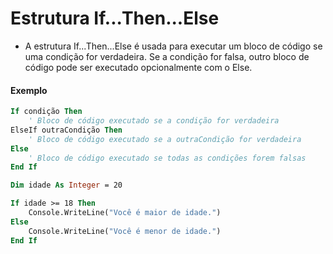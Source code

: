 # Estrutura If...Then...Else

- A estrutura If...Then...Else é usada para executar um bloco de código se uma condição for verdadeira. Se a condição for falsa, outro bloco de código pode ser executado opcionalmente com o Else.

#### Exemplo

~~~vb
If condição Then
    ' Bloco de código executado se a condição for verdadeira
ElseIf outraCondição Then
    ' Bloco de código executado se a outraCondição for verdadeira
Else
    ' Bloco de código executado se todas as condições forem falsas
End If
~~~

~~~vb
Dim idade As Integer = 20

If idade >= 18 Then
    Console.WriteLine("Você é maior de idade.")
Else
    Console.WriteLine("Você é menor de idade.")
End If
~~~
